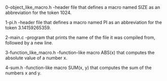 0-object_like_macro.h -header file that defines a macro named SIZE as an abbreviation for the token 1024.

1-pi.h -header file that defines a macro named PI as an abbreviation for the token 3.14159265359.

2-main.c -program that prints the name of the file it was compiled from, followed by a new line.

3-function_like_macro.h -function-like macro ABS(x) that computes the absolute value of a number x.

4-sum.h -function-like macro SUM(x, y) that computes the sum of the numbers x and y.

